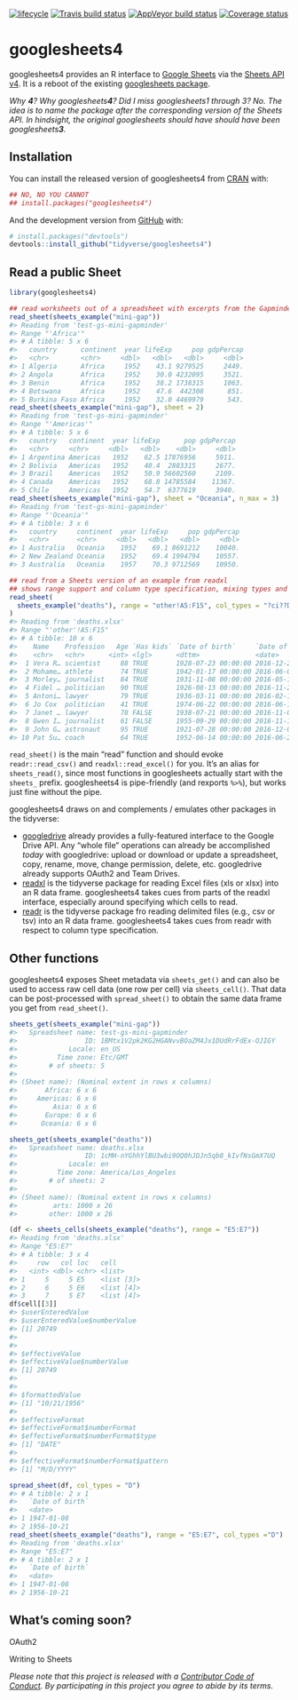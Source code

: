 
<!-- README.md is generated from README.Rmd. Please edit that file -->

[![lifecycle](https://img.shields.io/badge/lifecycle-experimental-orange.svg)](https://www.tidyverse.org/lifecycle/#experimental)
[![Travis build
status](https://travis-ci.org/tidyverse/googlesheets4.svg?branch=master)](https://travis-ci.org/tidyverse/googlesheets4)
[![AppVeyor build
status](https://ci.appveyor.com/api/projects/status/github/tidyverse/googlesheets4?branch=master&svg=true)](https://ci.appveyor.com/project/tidyverse/googlesheets4)
[![Coverage
status](https://codecov.io/gh/tidyverse/googlesheets4/branch/master/graph/badge.svg)](https://codecov.io/github/tidyverse/googlesheets4?branch=master)

# googlesheets4

googlesheets4 provides an R interface to [Google
Sheets](https://spreadsheets.google.com/) via the [Sheets API
v4](https://developers.google.com/sheets/api/). It is a reboot of the
existing [googlesheets
package](https://cran.r-project.org/package=googlesheets).

*Why **4**? Why googlesheets**4**? Did I miss googlesheets1 through 3?
No. The idea is to name the package after the corresponding version of
the Sheets API. In hindsight, the original googlesheets should have
should have been googlesheets**3**.*

## Installation

You can install the released version of googlesheets4 from
[CRAN](https://CRAN.R-project.org) with:

``` r
## NO, NO YOU CANNOT
## install.packages("googlesheets4")
```

And the development version from [GitHub](https://github.com/) with:

``` r
# install.packages("devtools")
devtools::install_github("tidyverse/googlesheets4")
```

## Read a public Sheet

``` r
library(googlesheets4)

## read worksheets out of a spreadsheet with excerpts from the Gapminder data
read_sheet(sheets_example("mini-gap"))
#> Reading from 'test-gs-mini-gapminder'
#> Range "'Africa'"
#> # A tibble: 5 x 6
#>   country      continent  year lifeExp     pop gdpPercap
#>   <chr>        <chr>     <dbl>   <dbl>   <dbl>     <dbl>
#> 1 Algeria      Africa     1952    43.1 9279525     2449.
#> 2 Angola       Africa     1952    30.0 4232095     3521.
#> 3 Benin        Africa     1952    38.2 1738315     1063.
#> 4 Botswana     Africa     1952    47.6  442308      851.
#> 5 Burkina Faso Africa     1952    32.0 4469979      543.
read_sheet(sheets_example("mini-gap"), sheet = 2)
#> Reading from 'test-gs-mini-gapminder'
#> Range "'Americas'"
#> # A tibble: 5 x 6
#>   country   continent  year lifeExp      pop gdpPercap
#>   <chr>     <chr>     <dbl>   <dbl>    <dbl>     <dbl>
#> 1 Argentina Americas   1952    62.5 17876956     5911.
#> 2 Bolivia   Americas   1952    40.4  2883315     2677.
#> 3 Brazil    Americas   1952    50.9 56602560     2109.
#> 4 Canada    Americas   1952    68.8 14785584    11367.
#> 5 Chile     Americas   1952    54.7  6377619     3940.
read_sheet(sheets_example("mini-gap"), sheet = "Oceania", n_max = 3)
#> Reading from 'test-gs-mini-gapminder'
#> Range "'Oceania'"
#> # A tibble: 3 x 6
#>   country     continent  year lifeExp     pop gdpPercap
#>   <chr>       <chr>     <dbl>   <dbl>   <dbl>     <dbl>
#> 1 Australia   Oceania    1952    69.1 8691212    10040.
#> 2 New Zealand Oceania    1952    69.4 1994794    10557.
#> 3 Australia   Oceania    1957    70.3 9712569    10950.

## read from a Sheets version of an example from readxl
## shows range support and column type specification, mixing types and "guess"
read_sheet(
  sheets_example("deaths"), range = "other!A5:F15", col_types = "?ci??D"
)
#> Reading from 'deaths.xlsx'
#> Range "'other'!A5:F15"
#> # A tibble: 10 x 6
#>    Name    Profession   Age `Has kids` `Date of birth`     `Date of death`
#>    <chr>   <chr>      <int> <lgl>      <dttm>              <date>         
#>  1 Vera R… scientist     88 TRUE       1928-07-23 00:00:00 2016-12-25     
#>  2 Mohame… athlete       74 TRUE       1942-01-17 00:00:00 2016-06-03     
#>  3 Morley… journalist    84 TRUE       1931-11-08 00:00:00 2016-05-19     
#>  4 Fidel … politician    90 TRUE       1926-08-13 00:00:00 2016-11-25     
#>  5 Antoni… lawyer        79 TRUE       1936-03-11 00:00:00 2016-02-13     
#>  6 Jo Cox  politician    41 TRUE       1974-06-22 00:00:00 2016-06-16     
#>  7 Janet … lawyer        78 FALSE      1938-07-21 00:00:00 2016-11-07     
#>  8 Gwen I… journalist    61 FALSE      1955-09-29 00:00:00 2016-11-14     
#>  9 John G… astronaut     95 TRUE       1921-07-28 00:00:00 2016-12-08     
#> 10 Pat Su… coach         64 TRUE       1952-06-14 00:00:00 2016-06-28
```

`read_sheet()` is the main “read” function and should evoke
`readr::read_csv()` and `readxl::read_excel()` for you. It’s an alias
for `sheets_read()`, since most functions in googlesheets actually start
with the `sheets_` prefix. googlesheets4 is pipe-friendly (and rexports
`%>%`), but works just fine without the pipe.

googlesheets4 draws on and complements / emulates other packages in the
tidyverse:

  - [googledrive](http://googledrive.tidyverse.org) already provides a
    fully-featured interface to the Google Drive API. Any “whole file”
    operations can already be accomplished *today* with googledrive:
    upload or download or update a spreadsheet, copy, rename, move,
    change permission, delete, etc. googledrive already supports OAuth2
    and Team Drives.
  - [readxl](https://github.com/tidyverse/readxl) is the tidyverse
    package for reading Excel files (xls or xlsx) into an R data frame.
    googlesheets4 takes cues from parts of the readxl interface,
    especially around specifying which cells to read.
  - [readr](http://readr.tidyverse.org) is the tidyverse package fro
    reading delimited files (e.g., csv or tsv) into an R data frame.
    googlesheets4 takes cues from readr with respect to column type
    specification.

## Other functions

googlesheets4 exposes Sheet metadata via `sheets_get()` and can also be
used to access raw cell data (one row per cell) via `sheets_cell()`.
That data can be post-processed with `spread_sheet()` to obtain the same
data frame you get from `read_sheet()`.

``` r
sheets_get(sheets_example("mini-gap"))
#>   Spreadsheet name: test-gs-mini-gapminder
#>                 ID: 1BMtx1V2pk2KG2HGANvvBOaZM4Jx1DUdRrFdEx-OJIGY
#>             Locale: en_US
#>          Time zone: Etc/GMT
#>        # of sheets: 5
#> 
#> (Sheet name): (Nominal extent in rows x columns)
#>       Africa: 6 x 6
#>     Americas: 6 x 6
#>         Asia: 6 x 6
#>       Europe: 6 x 6
#>      Oceania: 6 x 6

sheets_get(sheets_example("deaths"))
#>   Spreadsheet name: deaths.xlsx
#>                 ID: 1cMH-nYGhhYlBU3wbi9OQ0hJDJn5qb8_kIvfNsGmX7UQ
#>             Locale: en
#>          Time zone: America/Los_Angeles
#>        # of sheets: 2
#> 
#> (Sheet name): (Nominal extent in rows x columns)
#>         arts: 1000 x 26
#>        other: 1000 x 26

(df <- sheets_cells(sheets_example("deaths"), range = "E5:E7"))
#> Reading from 'deaths.xlsx'
#> Range "E5:E7"
#> # A tibble: 3 x 4
#>     row   col loc   cell      
#>   <int> <dbl> <chr> <list>    
#> 1     5     5 E5    <list [3]>
#> 2     6     5 E6    <list [4]>
#> 3     7     5 E7    <list [4]>
df$cell[[3]]
#> $userEnteredValue
#> $userEnteredValue$numberValue
#> [1] 20749
#> 
#> 
#> $effectiveValue
#> $effectiveValue$numberValue
#> [1] 20749
#> 
#> 
#> $formattedValue
#> [1] "10/21/1956"
#> 
#> $effectiveFormat
#> $effectiveFormat$numberFormat
#> $effectiveFormat$numberFormat$type
#> [1] "DATE"
#> 
#> $effectiveFormat$numberFormat$pattern
#> [1] "M/D/YYYY"

spread_sheet(df, col_types = "D")
#> # A tibble: 2 x 1
#>   `Date of birth`
#>   <date>         
#> 1 1947-01-08     
#> 2 1956-10-21
read_sheet(sheets_example("deaths"), range = "E5:E7", col_types ="D")
#> Reading from 'deaths.xlsx'
#> Range "E5:E7"
#> # A tibble: 2 x 1
#>   `Date of birth`
#>   <date>         
#> 1 1947-01-08     
#> 2 1956-10-21
```

## What’s coming soon?

OAuth2

Writing to Sheets

*Please note that this project is released with a [Contributor Code of
Conduct](.github/CODE_OF_CONDUCT.md). By participating in this project
you agree to abide by its terms.*
